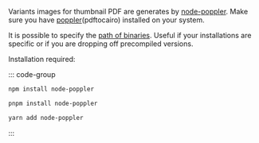 Variants images for thumbnail PDF are generates by [node-poppler](https://www.npmjs.com/package/node-poppler). Make sure you have [poppler](https://poppler.freedesktop.org)(pdftocairo) installed on your system.

It is possible to specify the [path of binaries](/v2/guide/essentials/configuration.html#bin-optional). Useful if your installations are specific or if you are dropping off precompiled versions.

Installation required:

::: code-group
```sh [npm]
npm install node-poppler
```
```sh [pnpm]
pnpm install node-poppler
```
```sh [yarn]
yarn add node-poppler
```
:::
